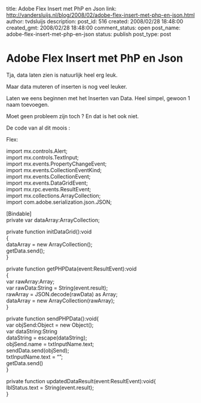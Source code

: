 title: Adobe Flex Insert met PhP en Json
link: http://vandersluijs.nl/blog/2008/02/adobe-flex-insert-met-php-en-json.html
author: tvdsluijs
description: 
post_id: 516
created: 2008/02/28 18:48:00
created_gmt: 2008/02/28 18:48:00
comment_status: open
post_name: adobe-flex-insert-met-php-en-json
status: publish
post_type: post

# Adobe Flex Insert met PhP en Json

Tja, data laten zien is natuurlijk heel erg leuk.  
  
Maar data muteren of inserten is nog veel leuker.  
  
Laten we eens beginnen met het Inserten van Data. Heel simpel, gewoon 1 naam toevoegen.  
  
Moet geen probleem zijn toch ? En dat is het ook niet.  
  
  
  
De code van al dit moois :  
  
Flex:  
  
  
  
  
import mx.controls.Alert;  
import mx.controls.TextInput;  
import mx.events.PropertyChangeEvent;  
import mx.events.CollectionEventKind;  
import mx.events.CollectionEvent;  
import mx.events.DataGridEvent;   
import mx.rpc.events.ResultEvent;  
import mx.collections.ArrayCollection;  
import com.adobe.serialization.json.JSON;  
  
[Bindable]  
private var dataArray:ArrayCollection;  
  
private function initDataGrid():void  
{  
dataArray = new ArrayCollection();  
getData.send();  
}  
  
private function getPHPData(event:ResultEvent):void  
{  
var rawArray:Array;  
var rawData:String = String(event.result);  
rawArray = JSON.decode(rawData) as Array;  
dataArray = new ArrayCollection(rawArray);  
}  
  
private function sendPHPData():void{  
var objSend:Object = new Object();  
var dataString:String  
dataString = escape(dataString);  
objSend.name = txtInputName.text;  
sendData.send(objSend);  
txtInputName.text = “”;  
getData.send()  
}  
  
private function updatedDataResult(event:ResultEvent):void{  
lblStatus.text = String(event.result);  
}